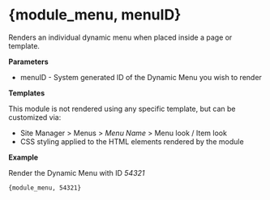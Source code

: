# {module_menu, menuID}

Renders an individual dynamic menu when placed inside a page or template. 

**Parameters**

* menuID - System generated ID of the Dynamic Menu you wish to render

**Templates**

This module is not rendered using any specific template, but can be customized via:

* Site Manager > Menus > *Menu Name* > Menu look / Item look
* CSS styling applied to the HTML elements rendered by the module

**Example**

Render the Dynamic Menu with ID *54321*

`{module_menu, 54321}`